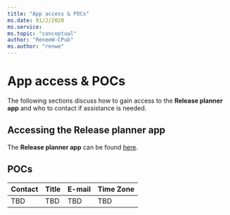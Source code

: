 ```yaml
---
title: "App access & POCs"
ms.date: 01/2/2020
ms.service: 
ms.topic: "conceptual"
author: "ReneeW-CPub"
ms.author: "renwe"
---
```

# App access & POCs
The following sections discuss how to gain access to the **Release planner app** and who to contact if assistance is needed.

## Accessing the Release planner app
The **Release planner app** can be found [here](https://successhub.crm.dynamics.com/main.aspx?appid=0fe9f79a-a1f6-4064-af95-ded6c5e7bd5c&pagetype=entitylist&etn=rn_releasenote).

## POCs
| Contact | Title | E-mail | Time Zone |
| -- | -- | -- | -- |
| TBD | TBD | TBD | TBD |
